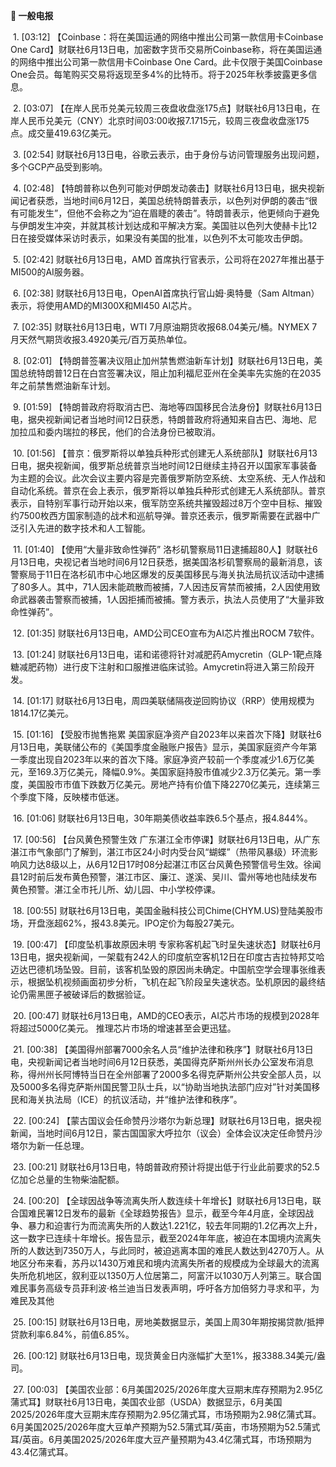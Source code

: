 **📰 一般电报**

  1. [03:12] 【Coinbase：将在美国运通的网络中推出公司第一款信用卡Coinbase One Card】财联社6月13日电，加密数字货币交易所Coinbase称，将在美国运通的网络中推出公司第一款信用卡Coinbase One Card。此卡仅限于美国Coinbase One会员。每笔购买交易将返现至多4%的比特币。将于2025年秋季披露更多信息。

  2. [03:07] 【在岸人民币兑美元较周三夜盘收盘涨175点】财联社6月13日电，在岸人民币兑美元（CNY）北京时间03:00收报7.1715元，较周三夜盘收盘涨175点。成交量419.63亿美元。

  3. [02:54] 财联社6月13日电，谷歌云表示，由于身份与访问管理服务出现问题，多个GCP产品受到影响。

  4. [02:48] 【特朗普称以色列可能对伊朗发动袭击】财联社6月13日电，据央视新闻记者获悉，当地时间6月12日，美国总统特朗普表示，以色列对伊朗的袭击“很有可能发生”，但他不会称之为“迫在眉睫的袭击”。特朗普表示，他更倾向于避免与伊朗发生冲突，并就其核计划达成和平解决方案。美国驻以色列大使赫卡比12日在接受媒体采访时表示，如果没有美国的批准，以色列不太可能攻击伊朗。

  5. [02:42] 财联社6月13日电，AMD 首席执行官表示，公司将在2027年推出基于MI500的AI服务器。

  6. [02:38] 财联社6月13日电，OpenAI首席执行官山姆·奥特曼（Sam Altman）表示，将使用AMD的MI300X和MI450 AI芯片。

  7. [02:35] 财联社6月13日电，WTI 7月原油期货收报68.04美元/桶。NYMEX 7月天然气期货收报3.4920美元/百万英热单位。

  8. [02:01] 【特朗普签署决议阻止加州禁售燃油新车计划】财联社6月13日电，美国总统特朗普12日在白宫签署决议，阻止加利福尼亚州在全美率先实施的在2035年之前禁售燃油新车计划。

  9. [01:59] 【特朗普政府将取消古巴、海地等四国移民合法身份】财联社6月13日电，据央视新闻记者当地时间12日获悉，特朗普政府将通知来自古巴、海地、尼加拉瓜和委内瑞拉的移民，他们的合法身份已被取消。

  10. [01:56] 【普京：俄罗斯将以单独兵种形式创建无人系统部队】财联社6月13日电，据央视新闻，俄罗斯总统普京当地时间12日继续主持召开以国家军事装备为主题的会议。此次会议主要内容是完善俄罗斯防空系统、太空系统、无人作战和自动化系统。普京在会上表示，俄罗斯将以单独兵种形式创建无人系统部队。普京表示，自特别军事行动开始以来，俄军防空系统共摧毁超过8万个空中目标、摧毁约7500枚西方国家制造的战术和巡航导弹。普京还表示，俄罗斯需要在武器中广泛引入先进的数字技术和人工智能。

  11. [01:40] 【使用“大量非致命性弹药” 洛杉矶警察局11日逮捕超80人】财联社6月13日电，央视记者当地时间6月12日获悉，据美国洛杉矶警察局的最新消息，该警察局于11日在洛杉矶市中心地区爆发的反美国移民与海关执法局抗议活动中逮捕了80多人。其中，71人因未能疏散而被捕，7人因违反宵禁而被捕，2人因使用致命武器袭击警察而被捕，1人因拒捕而被捕。警方表示，执法人员使用了“大量非致命性弹药”。

  12. [01:35] 财联社6月13日电，AMD公司CEO宣布为AI芯片推出ROCM 7软件。

  13. [01:24] 财联社6月13日电，诺和诺德将针对减肥药Amycretin（GLP-1靶点降糖减肥药物）进行皮下注射和口服推进临床试验。Amycretin将进入第三阶段开发。

  14. [01:17] 财联社6月13日电，周四美联储隔夜逆回购协议（RRP）使用规模为1814.17亿美元。

  15. [01:16] 【受股市抛售拖累 美国家庭净资产自2023年以来首次下降】财联社6月13日电，美联储公布的《美国季度金融账户报告》显示，美国家庭资产今年第一季度出现自2023年以来的首次下降。家庭净资产较前一个季度减少1.6万亿美元，至169.3万亿美元，降幅0.9%。美国家庭持股市值减少2.3万亿美元。第一季度，美国股市市值下跌数万亿美元。房地产持有价值下降2270亿美元，连续第三个季度下降，反映楼市低迷。

  16. [01:06] 财联社6月13日电，30年期美债收益率跌6.5个基点，报4.844%。

  17. [00:56] 【台风黄色预警生效 广东湛江全市停课】财联社6月13日电，从广东湛江市气象部门了解到，湛江市区24小时内受台风“蝴蝶”（热带风暴级）环流影响风力达8级以上，从6月12日17时08分起湛江市区台风黄色预警信号生效。徐闻县12时前后发布黄色预警，湛江市区、廉江、遂溪、吴川、雷州等地也陆续发布黄色预警。湛江全市托儿所、幼儿园、中小学校停课。

  18. [00:55] 财联社6月13日电，美国金融科技公司Chime(CHYM.US)登陆美股市场，开盘涨超62%，报43.8美元。IPO定价为每股27美元。

  19. [00:47] 【印度坠机事故原因未明 专家称客机起飞时呈失速状态】财联社6月13日电，据央视新闻，一架载有242人的印度航空客机12日在印度古吉拉特邦艾哈迈达巴德机场坠毁。目前，该客机坠毁的原因尚未确定。中国航空学会理事张维表示，根据坠机视频画面初步分析，飞机在起飞阶段呈失速状态。坠机原因的最终结论仍需黑匣子被破译后的数据验证。

  20. [00:47] 财联社6月13日电，AMD的CEO表示，AI芯片市场的规模到2028年将超过5000亿美元。 推理芯片市场的增速甚至会更迅猛。

  21. [00:38] 【美国得州部署7000余名人员“维护法律和秩序”】财联社6月13日电，央视新闻记者当地时间6月12日获悉，美国得克萨斯州州长办公室发布消息称，得州州长阿博特当日在全州部署了2000多名得克萨斯州公共安全部人员，以及5000多名得克萨斯州国民警卫队士兵，以“协助当地执法部门应对”针对美国移民和海关执法局（ICE）的抗议活动，并“维护法律和秩序”。

  22. [00:24] 【蒙古国议会任命赞丹沙塔尔为新总理】财联社6月13日电，据央视新闻，当地时间6月12日，蒙古国国家大呼拉尔（议会）全体会议决定任命赞丹沙塔尔为新一任总理。

  23. [00:21] 财联社6月13日电，特朗普政府预计将提出低于行业此前要求的52.5亿加仑总量的生物柴油配额。

  24. [00:20] 【全球因战争等流离失所人数连续十年增长】财联社6月13日电，联合国难民署12日发布的最新《全球趋势报告》显示，截至今年4月底，全球因战争、暴力和迫害行为而流离失所的人数达1.221亿，较去年同期的1.2亿再次上升，这一数字已连续十年增长。报告显示，截至2024年年底，被迫在本国境内流离失所的人数达到7350万人，与此同时，被迫逃离本国的难民人数达到4270万人。从地区分布来看，苏丹以1430万难民和境内流离失所者的规模成为全球最大的流离失所危机地区，叙利亚以1350万人位居第二，阿富汗以1030万人列第三。联合国难民事务高级专员菲利波·格兰迪当日发表声明，呼吁各方加倍努力寻求和平，为难民及其他

  25. [00:15] 财联社6月13日电，房地美数据显示，美国上周30年期按揭贷款/抵押贷款利率6.84%，前值6.85%。

  26. [00:12] 财联社6月13日电，现货黄金日内涨幅扩大至1%，报3388.34美元/盎司。

  27. [00:03] 【美国农业部：6月美国2025/2026年度大豆期末库存预期为2.95亿蒲式耳】财联社6月13日电，美国农业部（USDA）数据显示，6月美国2025/2026年度大豆期末库存预期为2.95亿蒲式耳，市场预期为2.98亿蒲式耳。6月美国2025/2026年度大豆单产预期为52.5蒲式耳/英亩，市场预期为52.5蒲式耳/英亩。6月美国2025/2026年度大豆产量预期为43.4亿蒲式耳，市场预期为43.4亿蒲式耳。


